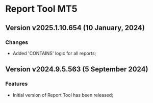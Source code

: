 # Report Tool MT5

## Version v2025.1.10.654 (10 January, 2024)
### Changes
* Added 'CONTAINS' logic for all reports;

## Version v2024.9.5.563 (5 September 2024)
### Features
* Initial version of Report Tool has been released;
